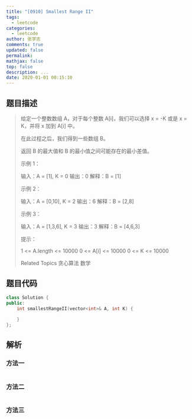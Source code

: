 ```yaml
---
title: "[0910] Smallest Range II"
tags:
  - leetcode
categories:
  - leetcode
author: 张学志
comments: true
updated: false
permalink:
mathjax: false
top: false
description: ...
date: 2020-01-01 00:15:10
---
```


## 题目描述

> 给定一个整数数组 A，对于每个整数 A[i]，我们可以选择 x = -K 或是 x = K，并将 x 加到 A[i] 中。 
> 
> 在此过程之后，我们得到一些数组 B。 
> 
> 返回 B 的最大值和 B 的最小值之间可能存在的最小差值。 
> 
> 
> 
> 
> 
> 
> 示例 1： 
> 
> 输入：A = [1], K = 0
> 输出：0
> 解释：B = [1]
> 
> 
> 示例 2： 
> 
> 输入：A = [0,10], K = 2
> 输出：6
> 解释：B = [2,8]
> 
> 
> 示例 3： 
> 
> 输入：A = [1,3,6], K = 3
> 输出：3
> 解释：B = [4,6,3]
> 
> 
> 
> 
> 提示： 
> 
> 
> 1 <= A.length <= 10000 
> 0 <= A[i] <= 10000 
> 0 <= K <= 10000 
> 
> Related Topics 贪心算法 数学

## 题目代码

```cpp
class Solution {
public:
    int smallestRangeII(vector<int>& A, int K) {
        
    }
};
```

## 解析

### 方法一

```cpp

```

### 方法二

```cpp

```

### 方法三

```cpp

```

